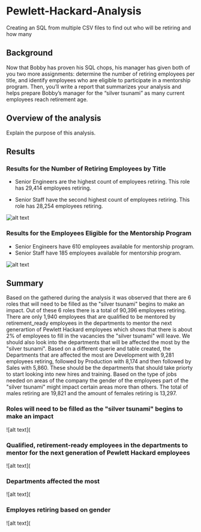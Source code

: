 # Pewlett-Hackard-Analysis
Creating an SQL from multiple CSV files to find out who will be retiring and how many

## Background
Now that Bobby has proven his SQL chops, his manager has given both of you two more assignments: determine the number of retiring employees per title, and identify employees who are eligible to participate in a mentorship program. Then, you’ll write a report that summarizes your analysis and helps prepare Bobby’s manager for the “silver tsunami” as many current employees reach retirement age.

## Overview of the analysis

Explain the purpose of this analysis.

## Results

### Results for the Number of Retiring Employees by Title

- Senior Engineers are the highest count of employees retiring. This role has  29,414 employees retiring. 

- Senior Staff have the second highest count of employees retiring. This role has 28,254 employees retiring. 

![alt text]( )

### Results for the Employees Eligible for the Mentorship Program

- Senior Engineers have 610 employees available for mentorship program.
- Senior Staff have 185 employees available for mentorship program.

![alt text]( )

## Summary

Based on the  gathered during the analysis it was observed that there are 6 roles that will need to be filled as the "silver tsunami" begins to make an impact. Out of these 6 roles there is a total of 90,396 employees retiring. There are only 1,940 employees that are qualified to be mentored by retirement_ready employees in the departments to mentor the next generartion of Pewlett Hackard employees which shows that there is about 2% of employees to fill in the vacancies the "silver tsunami" will leave. We should also look into the departments that will be affected the most by the "silver tsunami". Based on a different querie and table created, the Departments that are affected the most are Development with 9,281 employees retiring, followed by Production with 8,174 and then followed by Sales with 5,860. These should be the departments that should take priorty to start looking into new hires and training. Based on the type of jobs needed on areas of the company the gender of the employees part of the "silver tsunami" might impact certain areas more than others. The total of males retiring are 19,821 and the amount of females retiring is 13,297. 

### Roles will need to be filled as the "silver tsunami" begins to make an impact

![alt text](

### Qualified, retirement-ready employees in the departments to mentor for the next generation of Pewlett Hackard employees

![alt text](

### Departments affected the most

![alt text](

### Employes retiring based on gender

![alt text](

